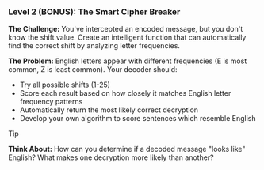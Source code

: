 ### Level 2 (BONUS): The Smart Cipher Breaker
**The Challenge:** You've intercepted an encoded message, but you don't know the shift value. Create an intelligent function that can automatically find the correct shift by analyzing letter frequencies.

**The Problem:** English letters appear with different frequencies (E is most common, Z is least common). Your decoder should:
- Try all possible shifts (1-25)
- Score each result based on how closely it matches English letter frequency patterns
- Automatically return the most likely correct decryption
- Develop your own algorithm to score sentences which resemble English

> [!TIP]
> **Think About:** 
> How can you determine if a decoded message "looks like" English? What makes one decryption more likely than another?
